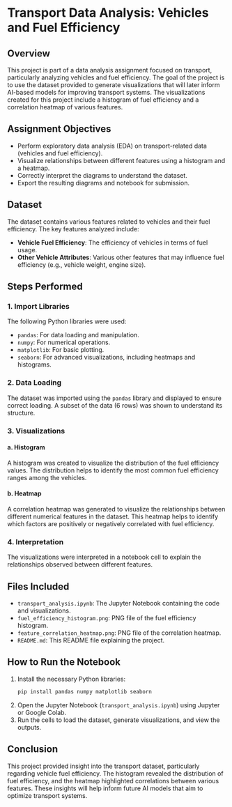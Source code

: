 
# Transport Data Analysis: Vehicles and Fuel Efficiency

## Overview
This project is part of a data analysis assignment focused on transport, particularly analyzing vehicles and fuel efficiency. The goal of the project is to use the dataset provided to generate visualizations that will later inform AI-based models for improving transport systems. The visualizations created for this project include a histogram of fuel efficiency and a correlation heatmap of various features.

## Assignment Objectives
- Perform exploratory data analysis (EDA) on transport-related data (vehicles and fuel efficiency).
- Visualize relationships between different features using a histogram and a heatmap.
- Correctly interpret the diagrams to understand the dataset.
- Export the resulting diagrams and notebook for submission.

## Dataset
The dataset contains various features related to vehicles and their fuel efficiency. The key features analyzed include:
- **Vehicle Fuel Efficiency**: The efficiency of vehicles in terms of fuel usage.
- **Other Vehicle Attributes**: Various other features that may influence fuel efficiency (e.g., vehicle weight, engine size).

## Steps Performed

### 1. Import Libraries
The following Python libraries were used:
- `pandas`: For data loading and manipulation.
- `numpy`: For numerical operations.
- `matplotlib`: For basic plotting.
- `seaborn`: For advanced visualizations, including heatmaps and histograms.

### 2. Data Loading
The dataset was imported using the `pandas` library and displayed to ensure correct loading. A subset of the data (6 rows) was shown to understand its structure.

### 3. Visualizations
#### a. Histogram
A histogram was created to visualize the distribution of the fuel efficiency values. The distribution helps to identify the most common fuel efficiency ranges among the vehicles.

#### b. Heatmap
A correlation heatmap was generated to visualize the relationships between different numerical features in the dataset. This heatmap helps to identify which factors are positively or negatively correlated with fuel efficiency.

### 4. Interpretation
The visualizations were interpreted in a notebook cell to explain the relationships observed between different features.

## Files Included
- `transport_analysis.ipynb`: The Jupyter Notebook containing the code and visualizations.
- `fuel_efficiency_histogram.png`: PNG file of the fuel efficiency histogram.
- `feature_correlation_heatmap.png`: PNG file of the correlation heatmap.
- `README.md`: This README file explaining the project.

## How to Run the Notebook
1. Install the necessary Python libraries:
   ```bash
   pip install pandas numpy matplotlib seaborn
   ```
2. Open the Jupyter Notebook (`transport_analysis.ipynb`) using Jupyter or Google Colab.
3. Run the cells to load the dataset, generate visualizations, and view the outputs.

## Conclusion
This project provided insight into the transport dataset, particularly regarding vehicle fuel efficiency. The histogram revealed the distribution of fuel efficiency, and the heatmap highlighted correlations between various features. These insights will help inform future AI models that aim to optimize transport systems.